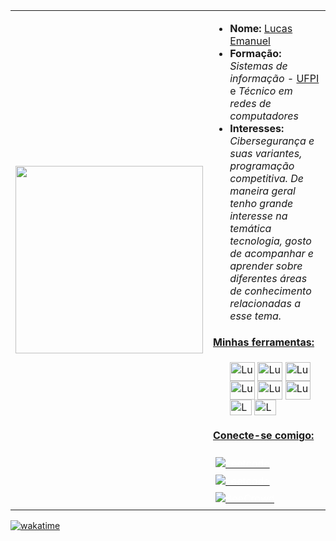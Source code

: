 
<table>
  <tr>
    <td><img src="https://user-images.githubusercontent.com/125845662/233684297-21ed8176-3050-45e9-b842-fc64c910770a.gif" width="300"></td>
    <td>
        <ul>
          <li><strong>Nome:</strong> <a href="https://www.instagram.com/lucashanm/">Lucas Emanuel</a></li>
          <li><strong>Formação:</strong> <em>Sistemas de informação - </em> <a href="https://ufpi.br/">UFPI </a> e <em> Técnico em redes de computadores</em> </a></li>
          <li><strong>Interesses:</strong> <em>Cibersegurança e suas variantes, programação competitiva. De maneira geral tenho grande interesse na temática tecnologia, gosto de acompanhar e aprender sobre diferentes áreas de conhecimento relacionadas a esse tema.</em></li>
        </ul>
        <h4><ins>Minhas ferramentas:</ins></h4>
        <ul>
          <img align="center" alt="Lucaspm5" height="30" width="40" src="https://cdn.jsdelivr.net/gh/devicons/devicon/icons/c/c-original.svg">
          <img align="center" alt="Lucaspm5" height="30" width="40" src="https://cdn.jsdelivr.net/gh/devicons/devicon/icons/cplusplus/cplusplus-original.svg">
          <img align="center" alt="Lucaspm5" height="30" width="40" src="https://cdn.jsdelivr.net/gh/devicons/devicon/icons/python/python-original.svg">
          <img align="center" alt="Lucaspm5" height="30" width="40" src="https://cdn.jsdelivr.net/gh/devicons/devicon/icons/mysql/mysql-original.svg">
          <img align="center" alt="Lucaspm5" height="30" width="40" src="https://cdn.jsdelivr.net/gh/devicons/devicon/icons/haskell/haskell-original.svg"/>
          <img align="center" alt="Lucaspm5" height="30" width="40" src="https://cdn.jsdelivr.net/gh/devicons/devicon/icons/php/php-original.svg"/>
          <img align="center" alt="Lucaspm5" height="25" width="35" src="https://cdn.jsdelivr.net/gh/devicons/devicon/icons/javascript/javascript-original.svg"/>
          <img align="center" alt="Lucaspm5" height="25" width="35" src="https://cdn.jsdelivr.net/gh/devicons/devicon/icons/html5/html5-original.svg"/>
        </ul>
        <h4><ins>Conecte-se comigo:</ins></h4>
          <a href="https://www.hackerrank.com/lucasemanuelpm5?hr_r=1">
  <img src="https://img.shields.io/badge/HackerRank-FFA500?style=flat-square&logo=Beecrowd&logoColor=black&labelColor=808080" alt="Leetcode" style="vertical-align:top; margin:4px; color:white">
</a>

<a href="https://leetcode.com/Lucaspm5/">
  <img src="https://img.shields.io/badge/Leetcode-FFA500?style=flat-square&logo=Beecrowd&logoColor=black&labelColor=808080" alt="Leetcode" style="vertical-align:top; margin:4px; color:white">
</a>
          
<a href="https://www.beecrowd.com.br/judge/pt/users/friends/717707t">
  <img src="https://img.shields.io/badge/Beecrowd-FFA500?style=flat-square&logo=Beecrowd&logoColor=black&labelColor=808080" alt="BeeCrowd" style="vertical-align:top; margin:4px; color:white">
</a>


     
</a>
    </td>
  </tr>
</table>

[![wakatime](https://wakatime.com/badge/user/c360f03e-bb60-4b6d-9bec-5635ad3dd73d.svg)](https://wakatime.com/@c360f03e-bb60-4b6d-9bec-5635ad3dd73d)
